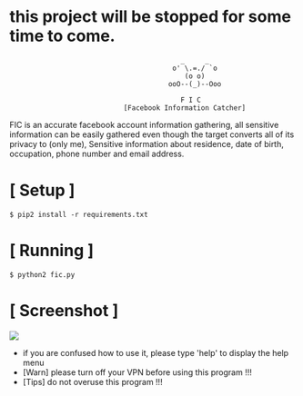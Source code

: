 
# this project will be stopped for some time to come.

```
                                          _     _
                                        o' \.=./ `o
                                           (o o)          
                                       ooO--(_)--Ooo
                                       
                                          F I C
                            [Facebook Information Catcher]
```
FIC is an accurate facebook account information gathering, all sensitive information can be easily gathered even though the target converts all of its privacy to (only me), Sensitive information about residence, date of birth, occupation, phone number and email address.





# [ Setup ]
```
$ pip2 install -r requirements.txt
```
# [ Running ]
```
$ python2 fic.py
```
# [ Screenshot ]
<img src=".images/fic.png "/>

* if you are confused how to use it, please type 'help' to display the help menu
* [Warn] please turn off your VPN before using this program !!!
* [Tips] do not overuse this program !!!

